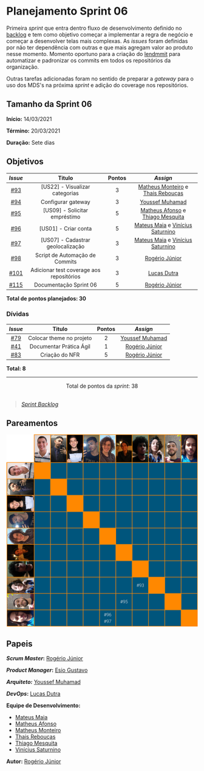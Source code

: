 # Planejamento Sprint 06

Primeira _sprint_ que entra dentro fluxo de desenvolvimento definido no [backlog](_docs/projeto/backlog.md) e tem como objetivo começar a implementar a regra de negócio e começar a desenvolver telas mais complexas. As _issues_ foram definidas por não ter dependência com outras e que mais agregam valor ao produto nesse momento. Momento oportuno para a criação do [lendmmit](https://github.com/fga-eps-mds/2020.2-Lend.it/blob/main/lendmmit) para automatizar e padronizar os commits em todos os repositórios da organização.

Outras tarefas adicionadas foram no sentido de preparar a _gateway_ para o uso dos MDS's na próxima _sprint_ e adição do coverage nos repositórios.

## Tamanho da Sprint 06

**Início:** 14/03/2021

**Término:** 20/03/2021

**Duração:** Sete dias

## Objetivos

<div class="full-width">

|                             _Issue_                              |                  Titulo                  | Pontos |                                                    _Assign_                                                    |
| :--------------------------------------------------------------: | :--------------------------------------: | :----: | :------------------------------------------------------------------------------------------------------------: |
|  [#93](https://github.com/fga-eps-mds/2020.2-Lend.it/issues/93)  |      [US22] - Visualizar categorias      |   3    |   [Matheus Monteiro](https://github.com/matheusyanmonteiro) e [Thais Rebouças](https://github.com/Thais-ra)    |
|  [#94](https://github.com/fga-eps-mds/2020.2-Lend.it/issues/94)  |            Configurar gateway            |   3    |                                [Youssef Muhamad](https://github.com/youssef-md)                                |
|  [#95](https://github.com/fga-eps-mds/2020.2-Lend.it/issues/95)  |      [US09] - Solicitar empréstimo       |   5    |    [Matheus Afonso](https://github.com/Matheusafonsouza) e [Thiago Mesquita](https://github.com/thiagompc)     |
|  [#96](https://github.com/fga-eps-mds/2020.2-Lend.it/issues/96)  |           [US01] - Criar conta           |   5    | [Mateus Maia](https://github.com/mateuscunhamaia) e [Vinícius Saturnino](https://github.com/viniciussaturnino) |
|  [#97](https://github.com/fga-eps-mds/2020.2-Lend.it/issues/97)  |    [US07] - Cadastrar geolocalização     |   3    | [Mateus Maia](https://github.com/mateuscunhamaia) e [Vinícius Saturnino](https://github.com/viniciussaturnino) |
|  [#98](https://github.com/fga-eps-mds/2020.2-Lend.it/issues/98)  |      Script de Automação de Commits      |   3    |                                 [Rogério Júnior](https://github.com/rogerioo)                                  |
| [#101](https://github.com/fga-eps-mds/2020.2-Lend.it/issues/101) | Adicionar test coverage aos repositórios |   3    |                                 [Lucas Dutra](https://github.com/lucasdutraf)                                  |
| [#115](https://github.com/fga-eps-mds/2020.2-Lend.it/issues/115) |          Documentação Sprint 06          |   5    |                                 [Rogério Júnior](https://github.com/rogerioo)                                  |

</div>

<b>Total de pontos planejados: 30</b>

### Dívidas

|                            _Issue_                             |          Titulo          | Pontos |                     _Assign_                     |
| :------------------------------------------------------------: | :----------------------: | :----: | :----------------------------------------------: |
| [#79](https://github.com/fga-eps-mds/2020.2-Lend.it/issues/79) | Colocar theme no projeto |   2    | [Youssef Muhamad](https://github.com/youssef-md) |
| [#41](https://github.com/fga-eps-mds/2020.2-Lend.it/issues/41) | Documentar Prática Ágil  |   1    |  [Rogério Júnior](https://github.com/rogerioo)   |
| [#83](https://github.com/fga-eps-mds/2020.2-Lend.it/issues/83) |      Criação do NFR      |   5    |  [Rogério Júnior](https://github.com/rogerioo)   |

<b>Total: 8</b>

---

<div style="text-align: center"> Total de pontos da <i>sprint</i>: 38 </div> <br>

<!---Colocar no link abaixo as issues alocadas no milestone da Sprint--->

> [_Sprint_ _Backlog_](https://github.com/fga-eps-mds/2020.2-Lend.it/milestone/7?closed=1)

## Pareamentos

![pareamentos](../../../assets/img/sprint6/pareamentos.png)

## Papeis

**_Scrum Master_:** [Rogério Júnior](https://github.com/rogerioo)

**_Product Manager_:** [Esio Gustavo](https://github.com/EsioFreitas)

**_Arquiteto:_** [Youssef Muhamad](https://github.com/youssef-md)

**_DevOps_:** [Lucas Dutra](https://github.com/lucasdutraf)

**Equipe de Desenvolvimento:**

- [Mateus Maia](https://github.com/mateuscunhamaia)
- [Matheus Afonso](https://github.com/Matheusafonsouza)
- [Matheus Monteiro](https://github.com/matheusyanmonteiro)
- [Thais Rebouças](https://github.com/Thais-ra)
- [Thiago Mesquita](https://github.com/thiagompc)
- [Vinícius Saturnino](https://github.com/viniciussaturnino)

**Autor:** [Rogério Júnior](https://github.com/rogerioo)
